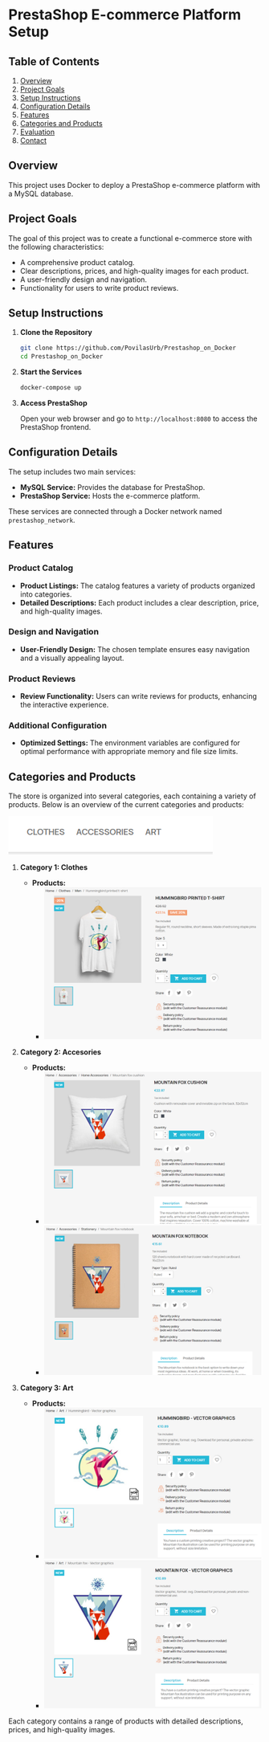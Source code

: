 # PrestaShop E-commerce Platform Setup

## Table of Contents
1. [Overview](#overview)
2. [Project Goals](#project-goals)
3. [Setup Instructions](#setup-instructions)
4. [Configuration Details](#configuration-details)
5. [Features](#features)
6. [Categories and Products](#categories-and-products)
7. [Evaluation](#evaluation)
8. [Contact](#contact)

## Overview

This project uses Docker to deploy a PrestaShop e-commerce platform with a MySQL database.

## Project Goals

The goal of this project was to create a functional e-commerce store with the following characteristics:

- A comprehensive product catalog.
- Clear descriptions, prices, and high-quality images for each product.
- A user-friendly design and navigation.
- Functionality for users to write product reviews.

## Setup Instructions

1. **Clone the Repository**

    ```bash
    git clone https://github.com/PovilasUrb/Prestashop_on_Docker
    cd Prestashop_on_Docker
    ```

2. **Start the Services**

    ```bash
    docker-compose up
    ```

3. **Access PrestaShop**

    Open your web browser and go to `http://localhost:8080` to access the PrestaShop frontend.

## Configuration Details

The setup includes two main services:

- **MySQL Service:** Provides the database for PrestaShop.
- **PrestaShop Service:** Hosts the e-commerce platform.

These services are connected through a Docker network named `prestashop_network`.

## Features

### Product Catalog

- **Product Listings:** The catalog features a variety of products organized into categories.
- **Detailed Descriptions:** Each product includes a clear description, price, and high-quality images.

### Design and Navigation

- **User-Friendly Design:** The chosen template ensures easy navigation and a visually appealing layout.

### Product Reviews

- **Review Functionality:** Users can write reviews for products, enhancing the interactive experience.

### Additional Configuration

- **Optimized Settings:** The environment variables are configured for optimal performance with appropriate memory and file size limits.

## Categories and Products

The store is organized into several categories, each containing a variety of products. Below is an overview of the current categories and products:

![Categories](images/image.png)

1. **Category 1: Clothes**
    - **Products:**
      - ![Product 1](images/image2.png)

2. **Category 2: Accesories**
    - **Products:**
      - ![Product 2](images/image-1.png)
      - ![Product 3](images/image-2.png)

3. **Category 3: Art**
    - **Products:**
      - ![Product 4](images/image-3.png)
      - ![Product 5](images/image-4.png)

Each category contains a range of products with detailed descriptions, prices, and high-quality images.
